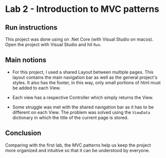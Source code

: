 # Lab 2 - Introduction to MVC patterns

## Run instructions
This project was done using on .Net Core (with Visual Studio on macos). Open the project with Visual Studio and hit `Run`.

## Main notions
* For this project, I used a shared Layout between multiple pages. This layout contains the main navigation bar as well as the general project's styles. It also has the footer, in this way, only small portions of html must be added to each View.

* Each view has a respective Controller which simply returns the View.

* Some struggle was met with the shared navigation bar as it has to be different on each View. The problem was solved using the `ViewData` dictionary in which the title of the current page is stored.

## Conclusion
Comparing with the first lab, the MVC patterns help us keep the project more organized and intuitive so that it can be understood by everyone.

